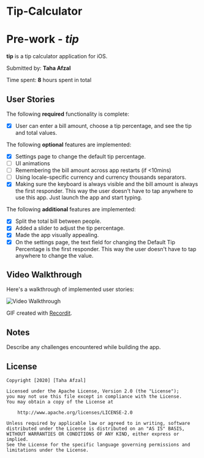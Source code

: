 # Tip-Calculator

# Pre-work - *tip*

**tip** is a tip calculator application for iOS.

Submitted by: **Taha Afzal**

Time spent: **8** hours spent in total

## User Stories

The following **required** functionality is complete:

* [x] User can enter a bill amount, choose a tip percentage, and see the tip and total values.

The following **optional** features are implemented:
* [x] Settings page to change the default tip percentage.
* [ ] UI animations
* [ ] Remembering the bill amount across app restarts (if <10mins)
* [ ] Using locale-specific currency and currency thousands separators.
* [x] Making sure the keyboard is always visible and the bill amount is always the first responder. This way the user doesn't have to tap anywhere to use this app. Just launch the app and start typing.

The following **additional** features are implemented:

- [x] Split the total bill between people.
- [x] Added a slider to adjust the tip percentage.
- [x] Made the app visually appealing.
- [x] On the settings page, the text field for changing the Default Tip Percentage is the first responder. This way the user doesn't have to tap anywhere to change the value. 

## Video Walkthrough 

Here's a walkthrough of implemented user stories:

<img src='https://recordit.co/gxeQEj20CV.gif' title='Video Walkthrough' width='' alt='Video Walkthrough' />

GIF created with [Recordit](https://recordit.co).

## Notes

Describe any challenges encountered while building the app.

## License

    Copyright [2020] [Taha Afzal]

    Licensed under the Apache License, Version 2.0 (the "License");
    you may not use this file except in compliance with the License.
    You may obtain a copy of the License at

        http://www.apache.org/licenses/LICENSE-2.0

    Unless required by applicable law or agreed to in writing, software
    distributed under the License is distributed on an "AS IS" BASIS,
    WITHOUT WARRANTIES OR CONDITIONS OF ANY KIND, either express or implied.
    See the License for the specific language governing permissions and
    limitations under the License.
